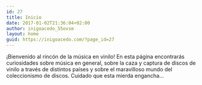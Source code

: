 ```yaml
---
id: 27
title: Inicio
date: 2017-01-02T21:36:04+02:00
author: inigoacedo_55ovsm
layout: home
guid: https://inigoacedo.com/?page_id=27
---
```

¡Bienvenido al rincón de la música en vinilo! En esta página encontrarás curiosidades sobre música en general, sobre la caza y captura de discos de vinilo a través de distintos países y sobre el maravilloso mundo del coleccionismo de discos. Cuidado que esta mierda engancha&#8230;